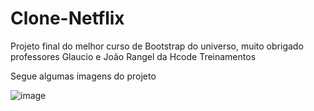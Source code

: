 # Clone-Netflix
Projeto final do melhor curso de Bootstrap do universo, muito obrigado professores Glaucio e João Rangel da Hcode Treinamentos

Segue algumas imagens do projeto

![image](https://github.com/Leonardo-Balbino/Clone-Netflix/assets/127462706/6cec3f0b-fe06-488b-a9ef-386369692553)


